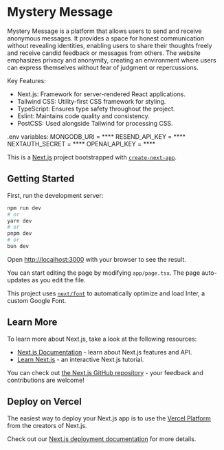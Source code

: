 # Mystery Message
Mystery Message is a platform that allows users to send and receive anonymous messages. It provides a space for honest communication without revealing identities, enabling users to share their thoughts freely and receive candid feedback or messages from others. The website emphasizes privacy and anonymity, creating an environment where users can express themselves without fear of judgment or repercussions.

Key Features:
- Next.js: Framework for server-rendered React applications.
- Tailwind CSS: Utility-first CSS framework for styling.
- TypeScript: Ensures type safety throughout the project.
- Eslint: Maintains code quality and consistency.
- PostCSS: Used alongside Tailwind for processing CSS.

.env variables:
MONGODB_URI = ****
RESEND_API_KEY = ****
NEXTAUTH_SECRET = ****
OPENAI_API_KEY = ****
  
This is a [Next.js](https://nextjs.org/) project bootstrapped with [`create-next-app`](https://github.com/vercel/next.js/tree/canary/packages/create-next-app).

## Getting Started

First, run the development server:

```bash
npm run dev
# or
yarn dev
# or
pnpm dev
# or
bun dev
```

Open [http://localhost:3000](http://localhost:3000) with your browser to see the result.

You can start editing the page by modifying `app/page.tsx`. The page auto-updates as you edit the file.

This project uses [`next/font`](https://nextjs.org/docs/basic-features/font-optimization) to automatically optimize and load Inter, a custom Google Font.

## Learn More

To learn more about Next.js, take a look at the following resources:

- [Next.js Documentation](https://nextjs.org/docs) - learn about Next.js features and API.
- [Learn Next.js](https://nextjs.org/learn) - an interactive Next.js tutorial.

You can check out [the Next.js GitHub repository](https://github.com/vercel/next.js/) - your feedback and contributions are welcome!

## Deploy on Vercel

The easiest way to deploy your Next.js app is to use the [Vercel Platform](https://vercel.com/new?utm_medium=default-template&filter=next.js&utm_source=create-next-app&utm_campaign=create-next-app-readme) from the creators of Next.js.

Check out our [Next.js deployment documentation](https://nextjs.org/docs/deployment) for more details.

